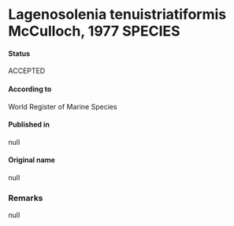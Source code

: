 Lagenosolenia tenuistriatiformis McCulloch, 1977 SPECIES
=======

#### Status
ACCEPTED

#### According to
World Register of Marine Species

#### Published in
null

#### Original name
null

### Remarks
null